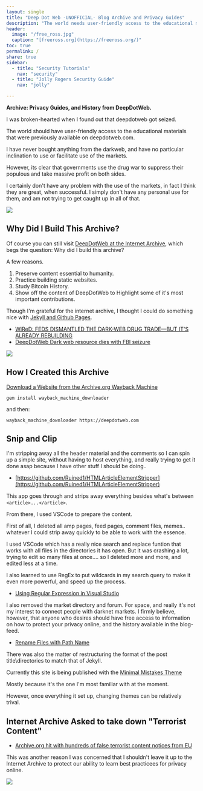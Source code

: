 ```yaml
---
layout: single
title: "Deep Dot Web -UNOFFICIAL- Blog Archive and Privacy Guides"
description: "The world needs user-friendly access to the educational materials that were previously available on deepdotweb.com."
header:
  image: "/free_ross.jpg"
  caption: "[freeross.org](https://freeross.org/)"
toc: true
permalink: /
share: true
sidebar:
  - title: "Security Tutorials"
    nav: "security"
  - title: "Jolly Rogers Security Guide"
    nav: "jolly"

---
```



**Archive: Privacy Guides, and History from DeepDotWeb.**


I was broken-hearted when I found out that deepdotweb got seized.

The world should have user-friendly access to the educational materials that were previously available on deepdotweb.com.

I have never bought anything from the darkweb, and have no particular inclination to use or facilitate use of the markets.

However, its clear that governments use the drug war to suppress their populous and take massive profit on both sides.

I certainly don't have any problem with the use of the markets, in fact I think they are great, when successful. I simply don't have any personal use for them, and am not trying to get caught up in all of that.

![](https://imgur.com/T7QpFTM.png)

## Why Did I Build This Archive?

Of course you can still visit [DeepDotWeb at the Internet Archive](https://web.archive.org/web/20190228074725/https://www.deepdotweb.com/), which begs the question: Why did I build this archive?

A few reasons.

1. Preserve content essential to humanity.
2. Practice building static websites.
3. Study Bitcoin History.
4. Show off the content of DeepDotWeb to Highlight some of it's most important contributions.

Though I'm grateful for the internet archive, I thought I could do something nice with [Jekyll and Github Pages](https://infominer.id/web-work/github-pages-starter-pack/). 

* [WiReD: FEDS DISMANTLED THE DARK-WEB DRUG TRADE—BUT IT'S ALREADY REBUILDING](https://www.wired.com/story/dark-web-drug-takedowns-deepdotweb-rebound/)
* [DeepDotWeb Dark web resource dies with FBI seizure](https://www.zdnet.com/article/deepdotweb-dies-with-fbi-seizure/)

![](https://info-gir.github.io/deepdotweb/deepdotweb-seized.png)

## How I Created this Archive

[Download a Website from the Archive.org Wayback Machine](https://superuser.com/questions/828907/how-to-download-a-website-from-the-archive-org-wayback-machine)

    gem install wayback_machine_downloader

and then:

    wayback_machine_downloader https://deepdotweb.com

## Snip and Clip

I'm stripping away all the header material and the comments so I can spin up a simple site, without having to host everything, and really trying to get it done asap because I have other stuff I should be doing.. 

* [https://github.com/Ruined1/HTMLArticleElementStripper](https://github.com/Ruined1/HTMLArticleElementStripper)

This app goes through and strips away everything besides what's between `<article>...</article>`.


From there, I used VSCode to prepare the content.

First of all, I deleted all amp pages, feed pages, comment files, memes.. whatever I could strip away quickly to be able to work with the essence.

I used VSCode which has a really nice search and replace funtion that works with all files in the directories it has open. But it was crashing a lot, trying to edit so many files at once.... so I deleted more and more, and edited less at a time.

I also learned to use RegEx to put wildcards in my search query to make it even more powerful, and speed up the process.

* [Using Regular Expression in Visual Studio](https://docs.microsoft.com/en-us/visualstudio/ide/using-regular-expressions-in-visual-studio)


I also removed the market directory and forum. For space, and really it's not my interest to connect people with darknet markets. I firmly believe, however, that anyone who desires should have free access to information on how to protect your privacy online, and the history available in the blog-feed.

* [Rename Files with Path Name](https://unix.stackexchange.com/questions/137419/renaming-files-with-its-path-name)

There was also the matter of restructuring the format of the post title\directories to match that of Jekyll.

Currently this site is being published with the [Minimal Mistakes Theme](https://mmistakes.github.io/minimal-mistakes/docs/quick-start-guide/)

Mostly because it's the one I'm most familiar with at the moment. 

However, once everything it set up, changing themes can be relatively trival.

## Internet Archive Asked to take down "Terrorist Content"

* [Archive.org hit with hundreds of false terrorist content notices from EU](https://www.google.com/amp/s/www.theverge.com/platform/amp/2019/4/11/18305968/eu-internet-terrorist-content-takedown-mistakes-internet-archive-org)

This was another reason I was concerned that I shouldn't leave it up to the Internet Archive to protect our ability to learn best practicees for privacy online.


![](https://info-gir.github.io/deepdotweb/free_ross.jpg)